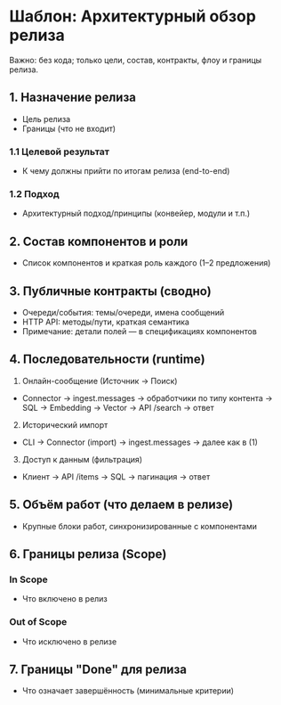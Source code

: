 # Шаблон: Архитектурный обзор релиза

Важно: без кода; только цели, состав, контракты, флоу и границы релиза.

## 1. Назначение релиза
- Цель релиза
- Границы (что не входит)

### 1.1 Целевой результат
- К чему должны прийти по итогам релиза (end-to-end)

### 1.2 Подход
- Архитектурный подход/принципы (конвейер, модули и т.п.)

## 2. Состав компонентов и роли
- Список компонентов и краткая роль каждого (1–2 предложения)

## 3. Публичные контракты (сводно)
- Очереди/события: темы/очереди, имена сообщений
- HTTP API: методы/пути, краткая семантика
- Примечание: детали полей — в спецификациях компонентов

## 4. Последовательности (runtime)
1) Онлайн-сообщение (Источник → Поиск)
- Connector → ingest.messages → обработчики по типу контента → SQL → Embedding → Vector → API /search → ответ
2) Исторический импорт
- CLI → Connector (import) → ingest.messages → далее как в (1)
3) Доступ к данным (фильтрация)
- Клиент → API /items → SQL → пагинация → ответ

## 5. Объём работ (что делаем в релизе)
- Крупные блоки работ, синхронизированные с компонентами

## 6. Границы релиза (Scope)
### In Scope
- Что включено в релиз
### Out of Scope
- Что исключено в релизе

## 7. Границы "Done" для релиза
- Что означает завершённость (минимальные критерии)
